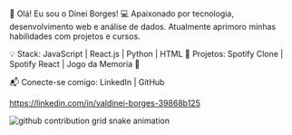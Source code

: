 🚀 Olá! Eu sou o Dinei Borges! 💻
Apaixonado por tecnologia, desenvolvimento web e análise de dados. Atualmente aprimoro minhas habilidades com projetos e cursos.

💡 Stack: JavaScript | React.js | Python | HTML 
🎵 Projetos: Spotify Clone | Spotify React | Jogo da Memoria 🧩

📬 Conecte-se comigo: LinkedIn | GitHub

https://linkedin.com/in/valdinei-borges-39868b125



<picture>
  <source media="(prefers-color-scheme: dark)" srcset="https://raw.githubusercontent.com/BorgesDineii/BorgesDineii/output/github-contribution-grid-snake-dark.svg">
  <source media="(prefers-color-scheme: light)" srcset="https://raw.githubusercontent.com/BorgesDineii/BorgesDineii/output/github-contribution-grid-snake.svg">
  <img alt="github contribution grid snake animation" src="https://raw.githubusercontent.com/BorgesDineii/BorgesDineii/output/github-contribution-grid-snake.svg">
</picture>
